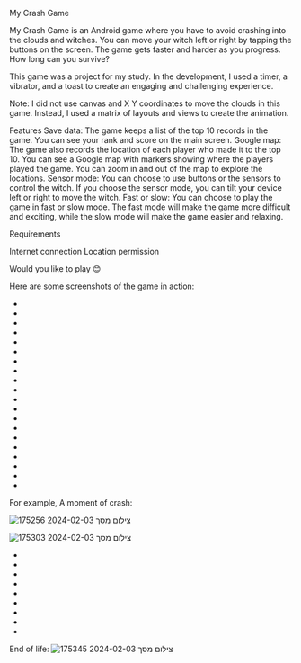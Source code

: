 My Crash Game

My Crash Game is an Android game where you have to avoid crashing into the clouds and witches. You can move your witch left or right by tapping the buttons on the screen. The game gets faster and harder as you progress. How long can you survive?

This game was a project for my study. In the development, I used a timer, a vibrator, and a toast to create an engaging and challenging experience.

Note: I did not use canvas and X Y coordinates to move the clouds in this game. Instead, I used a matrix of layouts and views to create the animation.

Features
Save data: The game keeps a list of the top 10 records in the game. You can see your rank and score on the main screen.
Google map: The game also records the location of each player who made it to the top 10. You can see a Google map with markers showing where the players played the game. You can zoom in and out of the map to explore the locations.
Sensor mode: You can choose to use buttons or the sensors to control the witch. If you choose the sensor mode, you can tilt your device left or right to move the witch.
Fast or slow: You can choose to play the game in fast or slow mode. The fast mode will make the game more difficult and exciting, while the slow mode will make the game easier and relaxing.

Requirements

Internet connection
Location permission


Would you like to play 😊

Here are some screenshots of the game in action:

-
-
-
-
-
-
-
-
-
-
-
-
-
-
-
-
-
-
-
-
For example,
A moment of crash:


![צילום מסך 2024-02-03 175256](https://github.com/NimiB2/Crash_Game_Part1/assets/131991393/d1ebabb9-a034-4441-acb7-1e56930e9275)


![צילום מסך 2024-02-03 175303](https://github.com/NimiB2/Crash_Game_Part1/assets/131991393/1b3307bb-5fab-44f3-b8c9-e436ecba1a4c)

-
-
-
-
-
-
-
-
-
End of life:
![צילום מסך 2024-02-03 175345](https://github.com/NimiB2/Crash_Game_Part1/assets/131991393/71351da5-ee04-48d6-84ef-362fbf820b74)








